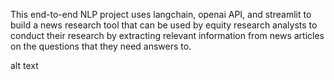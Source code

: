 This end-to-end NLP project uses langchain, openai API, and streamlit to build a news research tool that can be used by equity research analysts to conduct their research by extracting relevant information from news articles on the questions that they need answers to.

alt text

